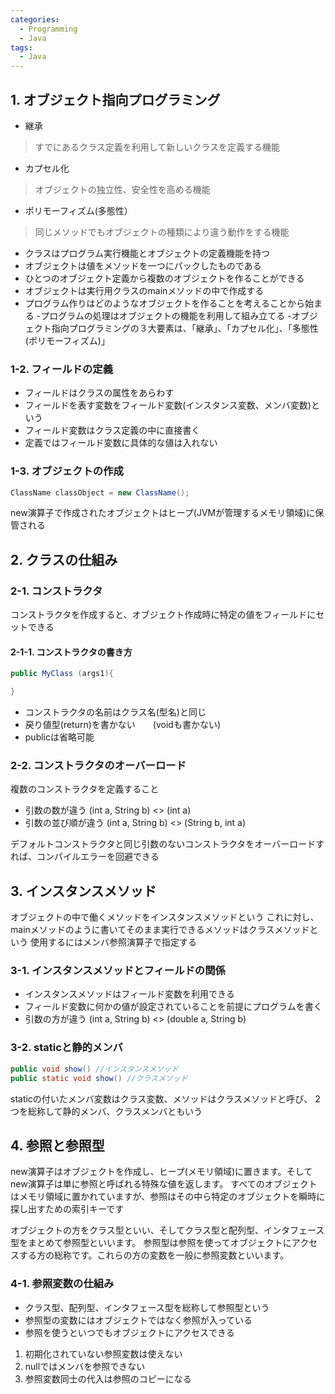 ```yaml
---
categories:
  - Programming
  - Java
tags:
  - Java
---
```


## 1. オブジェクト指向プログラミング
- 継承
> すでにあるクラス定義を利用して新しいクラスを定義する機能

- カプセル化
> オブジェクトの独立性、安全性を高める機能

- ポリモーフィズム(多態性）
> 同じメソッドでもオブジェクトの種類により違う動作をする機能


- クラスはプログラム実行機能とオブジェクトの定義機能を持つ
- オブジェクトは値をメソッドを一つにパックしたものである
- ひとつのオブジェクト定義から複数のオブジェクトを作ることができる
- オブジェクトは実行用クラスのmainメソッドの中で作成する
- プログラム作りはどのようなオブジェクトを作ることを考えることから始まる
-プログラムの処理はオブジェクトの機能を利用して組み立てる
-オブジェクト指向プログラミングの３大要素は、「継承」、「カプセル化」、「多態性(ポリモーフィズム)」

### 1-2. フィールドの定義

- フィールドはクラスの属性をあらわす
- フィールドを表す変数をフィールド変数(インスタンス変数、メンバ変数)という
- フィールド変数はクラス定義の中に直接書く
- 定義ではフィールド変数に具体的な値は入れない

### 1-3. オブジェクトの作成

```java
ClassName classObject = new ClassName();
```

new演算子で作成されたオブジェクトはヒープ(JVMが管理するメモリ領域)に保管される

## 2. クラスの仕組み

### 2-1. コンストラクタ

コンストラクタを作成すると、オブジェクト作成時に特定の値をフィールドにセットできる

#### 2-1-1. コンストラクタの書き方

```java
public MyClass (args1){

}
```

- コンストラクタの名前はクラス名(型名)と同じ
- 戻り値型(return)を書かない　　(voidも書かない)
- publicは省略可能

### 2-2. コンストラクタのオーバーロード

複数のコンストラクタを定義すること

- 引数の数が違う (int a, String b) <> (int a)
- 引数の並び順が違う (int a, String b) <> (String b, int a)

デフォルトコンストラクタと同じ引数のないコンストラクタをオーバーロードすれば、コンパイルエラーを回避できる

## 3. インスタンスメソッド

オブジェクトの中で働くメソッドをインスタンスメソッドという
これに対し、mainメソッドのように書いてそのまま実行できるメソッドはクラスメソッドという
使用するにはメンバ参照演算子で指定する

### 3-1. インスタンスメソッドとフィールドの関係

- インスタンスメソッドはフィールド変数を利用できる
- フィールド変数に何かの値が設定されていることを前提にプログラムを書く
- 引数の方が違う (int a, String b) <> (double a, String b)

### 3-2. staticと静的メンバ

```java
public void show() //インスタンスメソッド
public static void show() //クラスメソッド
```

staticの付いたメンバ変数はクラス変数、メソッドはクラスメソッドと呼び、
2つを総称して静的メンバ、クラスメンバともいう

## 4. 参照と参照型

new演算子はオブジェクトを作成し、ヒープ(メモリ領域)に置きます。そしてnew演算子は単に参照と呼ばれる特殊な値を返します。
すべてのオブジェクトはメモリ領域に置かれていますが、参照はその中ら特定のオブジェクトを瞬時に探し出すための索引キーです

オブジェクトの方をクラス型といい、そしてクラス型と配列型、インタフェース型をまとめて参照型といいます。
参照型は参照を使ってオブジェクトにアクセスする方の総称です。これらの方の変数を一般に参照変数といいます。

### 4-1. 参照変数の仕組み

- クラス型、配列型、インタフェース型を総称して参照型という
- 参照型の変数にはオブジェクトではなく参照が入っている
- 参照を使うといつでもオブジェクトにアクセスできる


1. 初期化されていない参照変数は使えない
2. nullではメンバを参照できない
3. 参照変数同士の代入は参照のコピーになる
